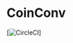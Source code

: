 # CoinConv
[![CircleCI](https://circleci.com/gh/simplifidev/client.svg?style=svg&circle-token=5aec2cb1855df9d8f062cbe8ea930a6cf4ff678c)]
